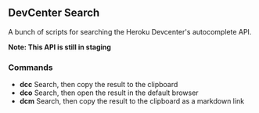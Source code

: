## DevCenter Search

A bunch of scripts for searching the Heroku Devcenter's autocomplete API.

**Note:  This API is still in staging**

### Commands

* **dcc** Search, then copy the result to the clipboard
* **dco** Search, then open the result in the default browser
* **dcm** Search, then copy the result to the clipboard as a markdown link
